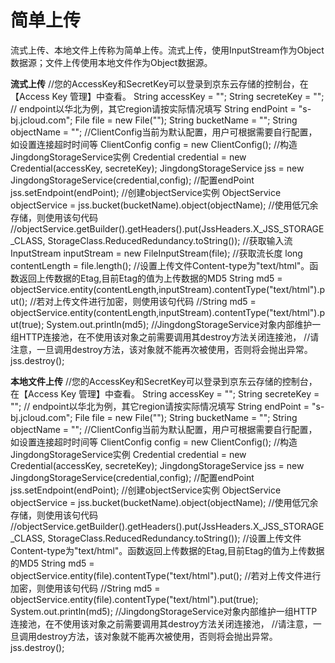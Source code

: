 # **简单上传**

流式上传、本地文件上传称为简单上传。流式上传，使用InputStream作为Object数据源；文件上传使用本地文件作为Object数据源。

**流式上传**
//您的AccessKey和SecretKey可以登录到京东云存储的控制台，在【Access Key 管理】中查看。
String accessKey = "<yourAccessKeyId>";
String secreteKey = "<yourSecretKey>";
// endpoint以华北为例，其它region请按实际情况填写
String endPoint = "s-bj.jcloud.com";
File file = new File("<localFile>");
String bucketName = "<yourBucketName>";
String objectName = "<yourObjectName>";
//ClientConfig当前为默认配置，用户可根据需要自行配置，如设置连接超时时间等
ClientConfig config = new ClientConfig();
//构造JingdongStorageService实例
Credential credential = new Credential(accessKey, secreteKey);
JingdongStorageService jss = new JingdongStorageService(credential,config);
//配置endPoint
jss.setEndpoint(endPoint);
//创建objectService实例
ObjectService objectService = jss.bucket(bucketName).object(objectName);
//使用低冗余存储，则使用该句代码
//objectService.getBuilder().getHeaders().put(JssHeaders.X_JSS_STORAGE_CLASS, StorageClass.ReducedRedundancy.toString());
//获取输入流
InputStream inputStream = new FileInputStream(file);
//获取流长度
long contentLength = file.length();
//设置上传文件Content-type为"text/html"。函数返回上传数据的Etag,目前Etag的值为上传数据的MD5
String md5 = objectService.entity(contentLength,inputStream).contentType("text/html").put();
//若对上传文件进行加密，则使用该句代码
//String md5 = objectService.entity(contentLength,inputStream).contentType("text/html").put(true);
System.out.println(md5);
//JingdongStorageService对象内部维护一组HTTP连接池，在不使用该对象之前需要调用其destroy方法关闭连接池，
//请注意，一旦调用destroy方法，该对象就不能再次被使用，否则将会抛出异常。
jss.destroy();

**本地文件上传**
//您的AccessKey和SecretKey可以登录到京东云存储的控制台，在【Access Key 管理】中查看。
String accessKey = "<yourAccessKeyId>";
String secreteKey = "<yourSecretKey>";
// endpoint以华北为例，其它region请按实际情况填写
String endPoint = "s-bj.jcloud.com";
File file = new File("<localFile>");
String bucketName = "<yourBucketName>";
String objectName = "<yourObjectName>";
//ClientConfig当前为默认配置，用户可根据需要自行配置，如设置连接超时时间等
ClientConfig config = new ClientConfig();
//构造JingdongStorageService实例
Credential credential = new Credential(accessKey, secreteKey);
JingdongStorageService jss = new JingdongStorageService(credential,config);
//配置endPoint
jss.setEndpoint(endPoint);
//创建objectService实例
ObjectService objectService = jss.bucket(bucketName).object(objectName);
//使用低冗余存储，则使用该句代码
//objectService.getBuilder().getHeaders().put(JssHeaders.X_JSS_STORAGE_CLASS, StorageClass.ReducedRedundancy.toString());
//设置上传文件Content-type为"text/html"。函数返回上传数据的Etag,目前Etag的值为上传数据的MD5
String md5 = objectService.entity(file).contentType("text/html").put();
//若对上传文件进行加密，则使用该句代码
//String md5 = objectService.entity(file).contentType("text/html").put(true);
System.out.println(md5);
//JingdongStorageService对象内部维护一组HTTP连接池，在不使用该对象之前需要调用其destroy方法关闭连接池，
//请注意，一旦调用destroy方法，该对象就不能再次被使用，否则将会抛出异常。
jss.destroy();